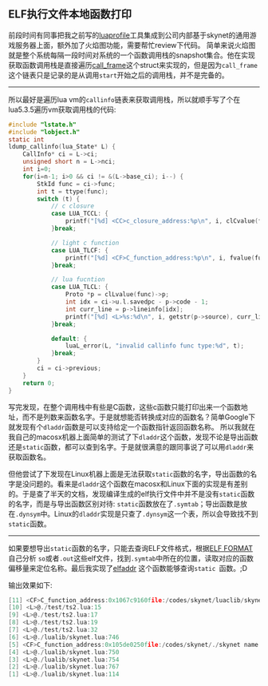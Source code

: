 ## ELF执行文件本地函数打印

前段时间有同事把我之前写的[luaprofile](https://github.com/lvzixun/luaprofile)工具集成到公司内部基于skynet的通用游戏服务器上面，额外加了火焰图功能，需要帮忙review下代码。
简单来说火焰图就是整个系统每隔一段时间对系统的一个函数调用栈的snapshot集合。他在实现获取函数调用栈是直接遍历[call_frame](https://github.com/lvzixun/luaprofile/blob/master/profile.c#L37-L49)这个struct来实现的，但是因为`call_frame`这个链表只是记录的是从调用`start`开始之后的调用栈，并不是完备的。 

-----
所以最好是遍历lua vm的`callinfo`链表来获取调用栈，所以就顺手写了个在lua5.3.5遍历vm获取调用栈的代码:
~~~.c
#include "lstate.h"
#include "lobject.h"
static int
ldump_callinfo(lua_State* L) {
    CallInfo* ci = L->ci;
    unsigned short n = L->nci;
    int i=0;
    for(i=n-1; i>0 && ci != &(L->base_ci); i--) {
        StkId func = ci->func;
        int t = ttype(func);
        switch (t) {
            // c closure
            case LUA_TCCL: {
                printf("[%d] <CC>c_closure_address:%p\n", i, clCvalue(func)->f);
            }break;

            // light c function
            case LUA_TLCF: {
                printf("[%d] <CF>C_function_address:%p\n", i, fvalue(func));
            }break;

            // lua fucntion
            case LUA_TLCL: {
                Proto *p = clLvalue(func)->p;
                int idx = ci->u.l.savedpc - p->code - 1;
                int curr_line = p->lineinfo[idx];
                printf("[%d] <L>%s:%d\n", i, getstr(p->source), curr_line);
            }break;

            default: {
                luaL_error(L, "invalid callinfo func type:%d", t);
            }break;
        }
        ci = ci->previous;
    }
    return 0;
}
~~~
写完发现，在整个调用栈中有些是C函数，这些c函数只能打印出来一个函数地址，而不是列数来函数名字。于是就想能否转换成对应的函数名？简单Google下就发现有个`dladdr`函数是可以支持给定一个函数指针返回函数名称。
所以我就在我自己的macosx机器上面简单的测试了下`dladdr`这个函数，发现不论是导出函数还是`static`函数，都可以查到名字。于是就很满意的跟同事说了可以用`dladdr`来获取函数名。

但他尝试了下发现在Linux机器上面是无法获取`static`函数的名字，导出函数的名字是没问题的。看来是`dladdr`这个函数在macosx和Linux下面的实现是有差别的。于是查了半天的文档，发现编译生成的elf执行文件中并不是没有`static`函数的名字，而是与导出函数区别对待: `static`函数放在了`.symtab`；导出函数是放在`.dynsym`中。Linux的`dladdr`实现是只查了`.dynsym`这一个表，所以会导致找不到`static`函数。

----
如果要想导出`static`函数的名字，只能去查询ELF文件格式，根据[ELF FORMAT](https://en.wikipedia.org/wiki/Executable_and_Linkable_Format)自己分析
`so`或者`.out`这些elf文件，找到`.symtab`中所在的位置，读取对应的函数偏移量来定位名称。最后我实现了[elfaddr](https://gist.github.com/lvzixun/70fc46816e6b67b50d330e11578b58d8) 这个函数能够查询`static `函数。;D

输出效果如下:
~~~.c
[11] <CF>C_function_address:0x1067c9160file:/codes/skynet/luaclib/skynet.so name:ldump_callinfo
[10] <L>@./test/ts2.lua:15
[9] <L>@./test/ts2.lua:17
[8] <L>@./test/ts2.lua:19
[7] <L>@./test/ts2.lua:32
[6] <L>@./lualib/skynet.lua:746
[5] <CF>C_function_address:0x105de0250file:/codes/skynet/./skynet name:luaB_xpcall
[4] <L>@./lualib/skynet.lua:750
[3] <L>@./lualib/skynet.lua:754
[2] <L>@./lualib/skynet.lua:767
[1] <L>@./lualib/skynet.lua:114
~~~
